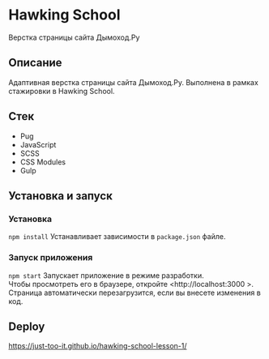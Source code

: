 # Hawking School
Верстка страницы сайта Дымоход.Ру

## Описание  
Адаптивная верстка страницы сайта Дымоход.Ру. Выполнена в рамках стажировки в Hawking School. 

## Стек  
* Pug
* JavaScript
* SCSS
* CSS Modules
* Gulp

## Установка и запуск  
### Установка
`npm install`
Устанавливает зависимости в `package.json` файле.

### Запуск приложения  
`npm start`
Запускает приложение в режиме разработки.  
Чтобы просмотреть его в браузере, откройте <http://localhost:3000 >. Страница автоматически перезагрузится, если вы внесете изменения в код.


## Deploy  
https://just-too-it.github.io/hawking-school-lesson-1/